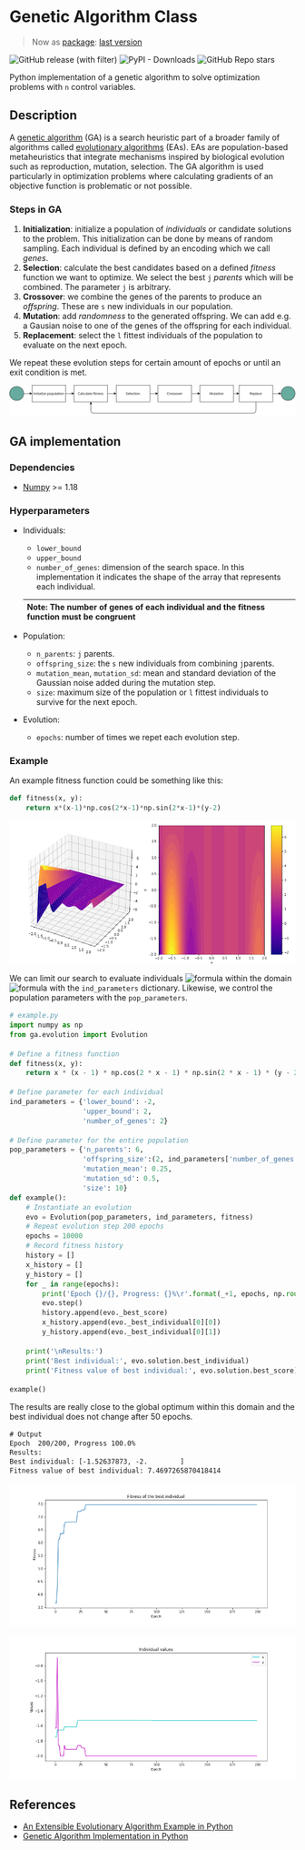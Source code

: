 # Genetic Algorithm Class

> Now as [package](https://pypi.org/project/generic-algorithm-light/): [last version](https://pypi.org/project/generic-algorithm-light/)

![GitHub release (with filter)](https://img.shields.io/github/v/release/Fmrhj/genetic-algorithm) ![PyPI - Downloads](https://img.shields.io/pypi/dm/generic-algorithm-light) ![GitHub Repo stars](https://img.shields.io/github/stars/Fmrhj/genetic-algorithm?style=social)

Python implementation of a genetic algorithm to solve optimization problems with `n` control variables.

## Description

A [genetic algorithm](https://en.wikipedia.org/wiki/Genetic_algorithm) (GA) is a search heuristic part of a broader family of algorithms called [evolutionary algorithms](https://en.wikipedia.org/wiki/Evolutionary_algorithm) (EAs). EAs are population-based metaheuristics that integrate mechanisms inspired by biological evolution such as reproduction, mutation, selection. The GA algorithm is used particularly in optimization problems where calculating gradients of an objective function is problematic or not possible.

### Steps in GA

1. **Initialization**: initialize a population of _individuals_ or candidate solutions to the problem. This initialization can be done by means of random sampling. Each individual is defined by an encoding which we call _genes_.
2. **Selection**: calculate the best candidates based on a defined _fitness_ function we want to optimize. We select the best `j` _parents_ which will be combined. The parameter `j` is arbitrary.
3. **Crossover**: we combine the genes of the parents to produce an _offspring_. These are `s` new individuals in our population.
4. **Mutation**: add _randomness_ to the generated offspring. We can add e.g. a Gausian noise to one of the genes of the offspring for each individual.
5. **Replacement**: select the `l` fittest individuals of the population to evaluate on the next epoch.

We repeat these evolution steps for certain amount of epochs or until an exit condition is met.

![](public/genetic-algo.png)

## GA implementation

### Dependencies

- [Numpy](https://numpy.org/) >= 1.18

### Hyperparameters

- Individuals:

  - `lower_bound`
  - `upper_bound`
  - `number_of_genes`: dimension of the search space. In this implementation it indicates the shape of the array that represents each individual.

  | Note: The number of genes of each individual and the fitness function must be congruent |
  | --------------------------------------------------------------------------------------- |

- Population:

  - `n_parents`: `j` parents.
  - `offspring_size`: the `s` new individuals from combining `j`parents.
  - `mutation_mean`, `mutation_sd`: mean and standard deviation of the Gaussian noise added during the mutation step.
  - `size`: maximum size of the population or `l` fittest individuals to survive for the next epoch.

- Evolution:
  - `epochs`: number of times we repet each evolution step.

### Example

An example fitness function could be something like this:

```python
def fitness(x, y):
    return x*(x-1)*np.cos(2*x-1)*np.sin(2*x-1)*(y-2)
```

![](public/fitness_function.png)

We can limit our search to evaluate individuals ![formula](<https://render.githubusercontent.com/render/math?math=(x_i,y_i)>) within the domain ![formula](https://render.githubusercontent.com/render/math?math=x\in[-2,2],y\in[-2,2]) with the `ind_parameters` dictionary. Likewise, we control the population parameters with the `pop_parameters`.

```python
# example.py
import numpy as np
from ga.evolution import Evolution

# Define a fitness function
def fitness(x, y):
    return x * (x - 1) * np.cos(2 * x - 1) * np.sin(2 * x - 1) * (y - 2)

# Define parameter for each individual
ind_parameters = {'lower_bound': -2,
                  'upper_bound': 2,
                  'number_of_genes': 2}

# Define parameter for the entire population
pop_parameters = {'n_parents': 6,
                  'offspring_size':(2, ind_parameters['number_of_genes']),
                  'mutation_mean': 0.25,
                  'mutation_sd': 0.5,
                  'size': 10}
def example():
    # Instantiate an evolution
    evo = Evolution(pop_parameters, ind_parameters, fitness)
    # Repeat evolution step 200 epochs
    epochs = 10000
    # Record fitness history
    history = []
    x_history = []
    y_history = []
    for _ in range(epochs):
        print('Epoch {}/{}, Progress: {}%\r'.format(_+1, epochs, np.round(((_+1)/epochs)*100, 2)), end="")
        evo.step()
        history.append(evo._best_score)
        x_history.append(evo._best_individual[0][0])
        y_history.append(evo._best_individual[0][1])

    print('\nResults:')
    print('Best individual:', evo.solution.best_individual)
    print('Fitness value of best individual:', evo.solution.best_score)

example()
```

The results are really close to the global optimum within this domain and the best individual does not change after 50 epochs.

```
# Output
Epoch  200/200, Progress 100.0%
Results:
Best individual: [-1.52637873, -2.        ]
Fitness value of best individual: 7.4697265870418414
```

![](public/fitness_history.png)

![](public/individual_values.png)

## References

- [An Extensible Evolutionary Algorithm Example in Python](https://towardsdatascience.com/an-extensible-evolutionary-algorithm-example-in-python-7372c56a557b)
- [Genetic Algorithm Implementation in Python](https://towardsdatascience.com/genetic-algorithm-implementation-in-python-5ab67bb124a6)
